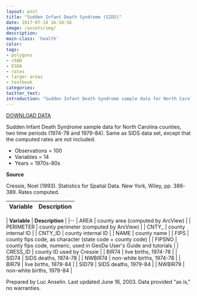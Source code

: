 ```yaml
---
layout: post
title: "Sudden Infant Death Syndrome (SIDS)"
date: 2017-07-18 16:10:16
image: /assets/img/
description:
main-class: 'health'
color:
tags:
- polygons
- <500
- ESDA
- rates
- larger areas
- textbook
categories:
twitter_text:
introduction: "Sudden Infant Death Syndrome sample data for North Carolina counties (1974-84)"
---
```


<script>
var map = L.map('map');
L.tileLayer('https://api.tiles.mapbox.com/v4/{id}/{z}/{x}/{y}.png?access_token=pk.eyJ1IjoibWFwYm94IiwiYSI6ImNpejY4NXVycTA2emYycXBndHRqcmZ3N3gifQ.rJcFIG214AriISLbB6B5aw', {
maxZoom: 18,
attribution: 'Map data &copy; <a href="http://openstreetmap.org">OpenStreetMap</a> contributors, ' +
'<a href="http://creativecommons.org/licenses/by-sa/2.0/">CC-BY-SA</a>, ' +
'Imagery © <a href="http://mapbox.com">Mapbox</a>',
id: 'mapbox.light'
}).addTo(map);

map.scrollWheelZoom.disable();
map.touchZoom.disable();
var enableMapInteraction = function () {
map.scrollWheelZoom.enable();
map.touchZoom.enable();
}
$('#map').on('click touch', enableMapInteraction);
$('#map').on('mouseout', function(){ map.scrollWheelZoom.disable();});

var smallIcon = L.icon({
iconUrl: 'http://www.hckrecruitment.nic.in/images/blue.png',
iconSize: [16, 16], // size of the icon
});

function onEachFeature(feature, layer) {
//console.log(feature);
var txt = "";
for (var fname in feature.properties) {
txt += fname;
txt += " : ";
txt += feature.properties[fname];
txt += "<br/>";
}
layer.bindPopup(txt);
}


// load GeoJSON from an external file
// load GeoJSON from an external file
$.getJSON("../data/sids2.geojson",function(data){
// add GeoJSON layer to the map once the file is loaded
var json = L.geoJson(data, {
pointToLayer: function(feature, latlng) {

return L.marker(latlng, {
icon: smallIcon
});
},
onEachFeature: onEachFeature
});
json.addTo(map);
map.fitBounds(json.getBounds());
});
</script>

[DOWNLOAD DATA](https://s3.amazonaws.com/geoda/data/sids.zip)


Sudden Infant Death Syndrome sample data for North Carolina counties, two time periods (1974-78 and 1979-84). Same as SIDS data set, except that the computed rates are not included.


* Observations = 100
* Variables = 14
* Years = 1970s-80s

**Source**

Cressie, Noel (1993). Statistics for Spatial Data. New York, Wiley, pp. 386-389. Rates computed.


|Variable   | Description|
|---|---|

| **Variable**                         | **Description**                      |
|--
| AREA                                 | county area (computed by ArcView)    |
| PERIMETER                            | county perimeter (computed by         ArcView)                             |
| CNTY\_                               | county internal ID                   |
| CNTY\_ID                             | county internal ID                   |
| NAME                                 | county name                          |
| FIPS                                 | county fips code, as character       (state code + county code)           |
| FIPSNO                               | county fips code, numeric, used in   GeoDa User's Guide and tutorials     |
| CRESS\_ID                            | county ID used by Cressie            |
| BIR74                                | live births, 1974-78                 |
| SID74                                | SIDS deaths, 1974-78                 |
| NWBIR74                              | non-white births, 1974-78            |
| BIR79                                | live births, 1979-84                 |
| SID79                                | SIDS deaths, 1979-84                 |
| NWBIR79                              | non-white births, 1979-84            |



Prepared by Luc Anselin. Last updated June 16, 2003. Data provided "as is," no warranties.
